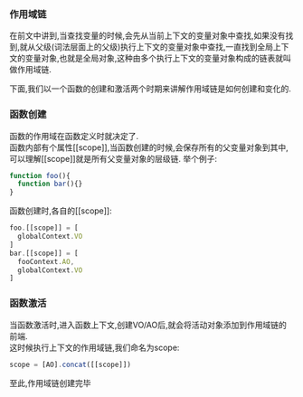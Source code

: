 ### 作用域链
在前文中讲到,当查找变量的时候,会先从当前上下文的变量对象中查找,如果没有找到,就从父级(词法层面上的父级)执行上下文的变量对象中查找,一直找到全局上下文的变量对象,也就是全局对象,这种由多个执行上下文的变量对象构成的链表就叫做作用域链.  

下面,我们以一个函数的创建和激活两个时期来讲解作用域链是如何创建和变化的.  

### 函数创建
函数的作用域在函数定义时就决定了.  
函数内部有个属性[[scope]],当函数创建的时候,会保存所有的父变量对象到其中,可以理解[[scope]]就是所有父变量对象的层级链.
举个例子:
```JavaScript
function foo(){
  function bar(){}
}
```
函数创建时,各自的[[scope]]:
```javascript
foo.[[scope]] = [
  globalContext.VO
]
bar.[[scope]] = [
  fooContext.AO,
  globalContext.VO
]
```
### 函数激活
当函数激活时,进入函数上下文,创建VO/AO后,就会将活动对象添加到作用域链的前端.  
这时候执行上下文的作用域链,我们命名为scope:
```javascript
scope = [AO].concat([[scope]])
```
至此,作用域链创建完毕